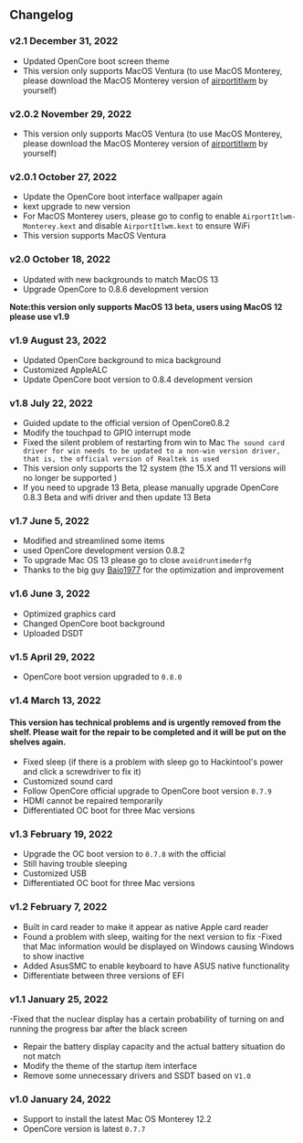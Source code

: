 ## Changelog

### v2.1 December 31, 2022
- Updated OpenCore boot screen theme
- This version only supports MacOS Ventura (to use MacOS Monterey, please download the MacOS Monterey version of [airportitlwm](https://github.com/OpenIntelWireless/itlwm/releases/tag/v2.1.0) by yourself)

### v2.0.2 November 29, 2022
- This version only supports MacOS Ventura (to use MacOS Monterey, please download the MacOS Monterey version of [airportitlwm](https://github.com/OpenIntelWireless/itlwm/releases/tag/v2.1.0) by yourself)

### v2.0.1 October 27, 2022
- Update the OpenCore boot interface wallpaper again
- kext upgrade to new version
- For MacOS Monterey users, please go to config to enable `AirportItlwm-Monterey.kext` and disable `AirportItlwm.kext` to ensure WiFi
- This version supports MacOS Ventura

### v2.0 October 18, 2022
- Updated with new backgrounds to match MacOS 13
- Upgrade OpenCore to 0.8.6 development version

**Note:this version only supports MacOS 13 beta, users using MacOS 12 please use v1.9**

### v1.9 August 23, 2022
- Updated OpenCore background to mica background
- Customized AppleALC
- Update OpenCore boot version to 0.8.4 development version

### v1.8 July 22, 2022
- Guided update to the official version of OpenCore0.8.2
- Modify the touchpad to GPIO interrupt mode
- Fixed the silent problem of restarting from win to Mac `The sound card driver for win needs to be updated to a non-win version driver, that is, the official version of Realtek is used`
- This version only supports the 12 system (the 15.X and 11 versions will no longer be supported )
- If you need to upgrade 13 Beta, please manually upgrade OpenCore 0.8.3 Beta and wifi driver and then update 13 Beta

### v1.7 June 5, 2022
- Modified and streamlined some items
- used OpenCore development version 0.8.2
- To upgrade Mac OS 13 please go to close `avoidruntimederfg`
- Thanks to the big guy [Baio1977](https://github.com/Baio1977) for the optimization and improvement

### v1.6 June 3, 2022
- Optimized graphics card
- Changed OpenCore boot background
- Uploaded DSDT

### v1.5 April 29, 2022
- OpenCore boot version upgraded to `0.8.0`

### v1.4 March 13, 2022
#### This version has technical problems and is urgently removed from the shelf. Please wait for the repair to be completed and it will be put on the shelves again.
- Fixed sleep (if there is a problem with sleep go to Hackintool's power and click a screwdriver to fix it)
- Customized sound card
- Follow OpenCore official upgrade to OpenCore boot version `0.7.9`
- HDMI cannot be repaired temporarily
- Differentiated OC boot for three Mac versions

### v1.3 February 19, 2022
- Upgrade the OC boot version to `0.7.8` with the official
- Still having trouble sleeping
- Customized USB
- Differentiated OC boot for three Mac versions

### v1.2 February 7, 2022
- Built in card reader to make it appear as native Apple card reader
- Found a problem with sleep, waiting for the next version to fix
-Fixed that Mac information would be displayed on Windows causing Windows to show inactive
- Added AsusSMC to enable keyboard to have ASUS native functionality
- Differentiate between three versions of EFI

### v1.1 January 25, 2022
-Fixed that the nuclear display has a certain probability of turning on and running the progress bar after the black screen
- Repair the battery display capacity and the actual battery situation do not match
- Modify the theme of the startup item interface
- Remove some unnecessary drivers and SSDT based on `V1.0`

### v1.0 January 24, 2022
- Support to install the latest Mac OS Monterey 12.2
- OpenCore version is latest `0.7.7`
